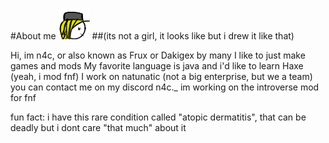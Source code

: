 #About me
![my logo lol](img/img.png)
##(its not a girl, it looks like but i drew it like that)


Hi, im n4c, or also known as Frux or Dakigex by many
I like to just make games and mods
My favorite language is java and i'd like to learn Haxe (yeah, i mod fnf)
I work on natunatic (not a big enterprise, but we a team)
you can contact me on my discord n4c._
im working on the introverse mod for fnf

fun fact: i have this rare condition called "atopic dermatitis", that can be deadly but i dont care "that much" about it

